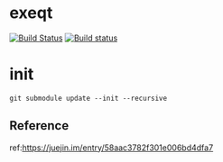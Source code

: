 # exeqt
[![Build Status](https://travis-ci.org/onoie/exeqt.svg?branch=master)](https://travis-ci.org/onoie/exeqt)
[![Build status](https://ci.appveyor.com/api/projects/status/g067laajl0jossmv?svg=true)](https://ci.appveyor.com/project/onoie/exeqt)

# init
`git submodule update --init --recursive`

## Reference
ref:https://juejin.im/entry/58aac3782f301e006bd4dfa7
